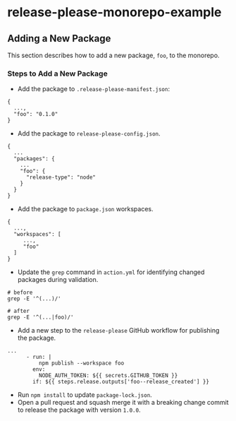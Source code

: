 # release-please-monorepo-example

## Adding a New Package

This section describes how to add a new package, `foo`, to the monorepo.

### Steps to Add a New Package

- Add the package to `.release-please-manifest.json`:

```
{
  ...,
  "foo": "0.1.0"
}
```

- Add the package to `release-please-config.json`.

```
{
  ...
  "packages": {
    ...
    "foo": {
      "release-type": "node"
    }
  }
}
```

- Add the package to `package.json` workspaces.

```
{
  ...,
  "workspaces": [
     ...,
     "foo"
  ]
}
```

- Update the `grep` command in `action.yml` for identifying changed packages during validation.

```
# before
grep -E '^(...)/'

# after
grep -E '^(...|foo)/'
```

- Add a new step to the `release-please` GitHub workflow for publishing the package.

```
...
      - run: |
          npm publish --workspace foo
        env:
          NODE_AUTH_TOKEN: ${{ secrets.GITHUB_TOKEN }}
        if: ${{ steps.release.outputs['foo--release_created'] }}
```

- Run `npm install` to update `package-lock.json`.
- Open a pull request and squash merge it with a breaking change commit to release the package with version `1.0.0`.

